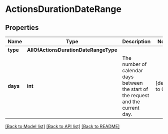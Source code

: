 # ActionsDurationDateRange

## Properties
Name | Type | Description | Notes
------------ | ------------- | ------------- | -------------
**type** | **AllOfActionsDurationDateRangeType** |  | 
**days** | **int** | The number of calendar days between the start of the request and the current day. | [default to 0]

[[Back to Model list]](../README.md#documentation-for-models) [[Back to API list]](../README.md#documentation-for-api-endpoints) [[Back to README]](../README.md)

